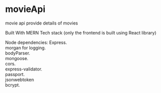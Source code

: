 # movieApi
movie api provide details of movies

Built With
MERN Tech stack (only the frontend is built using React library)

Node dependencies:
Express.  
morgan for logging.  
bodyParser.  
mongoose.   
cors.   
express-validator.   
passport.   
jsonwebtoken    
bcrypt.   
